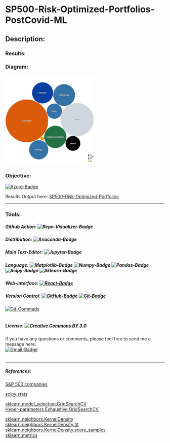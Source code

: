 # **SP500-Risk-Optimized-Portfolios-PostCovid-ML**

## **Description:**

### **Results:**

### **Diagram:**
<img src="diagram.svg" width="280" height="280">

### **Objective:**
[![Azure-Badge](https://img.shields.io/badge/Azure-0089D6?style=flat-square&logo=microsoft-azure&logoColor=white)](https://mango-dune-07a8b7110.1.azurestaticapps.net/?repo=EstebanMqz%2FSP500-Risk-Optimized-Portfolios-PostCovid-ML)<br>


Results Output here: [SP500-Risk-Optimized-Portfolios](https://github.com/EstebanMqz/SP500-Risk-Optimized-Portfolios-PostCovid-ML)

---
### **Tools:**
##### Github Action:&nbsp;![Repo-Visualizer-Badge](https://img.shields.io/badge/Repo%20Visualizer-2B7489?style=flat-square&logo=github&logoColor=white)<br>
##### Distribution:&nbsp;![Anaconda-Badge](https://img.shields.io/badge/Anaconda-44A833?style=flat-square&logo=anaconda&logoColor=white)<br> 
##### Main Text-Editor:&nbsp;![Jupyter-Badge](https://img.shields.io/badge/Jupyter-Notebook-orange.svg?style=flat-square&logo=Jupyter&logoColor=white)
##### Language:&nbsp;![Matplotlib-Badge](https://img.shields.io/badge/Matplotlib-000000?style=flat-square&logo=Matplotlib&logoColor=white)&nbsp;![Numpy-Badge](https://img.shields.io/badge/Numpy-013243?style=flat-square&logo=numpy&logoColor=white)&nbsp;![Pandas-Badge](https://img.shields.io/badge/Pandas-150458?style=flat-square&logo=pandas&logoColor=white)&nbsp;![Scipy-Badge](https://img.shields.io/badge/Scipy-000000?style=flat-square&logo=scipy&logoColor=white)&nbsp;![Sklearn-Badge](https://img.shields.io/badge/Sklearn-F7931E?style=flat-square&logo=scikit-learn&logoColor=white)<br>

##### Web-Interface:&nbsp;[![React-Badge](https://img.shields.io/badge/React-61DAFB?style=flat-square&logo=react&logoColor=black)](https://create-react-app.dev)&nbsp;<br>
##### Version Control:&nbsp;[![GitHub-Badge](https://img.shields.io/badge/GitHub-100000?style=flat-square&logo=github&logoColor=white)](https://github.com)&nbsp;[![Git-Badge](https://img.shields.io/badge/Git-F05032.svg?style=flat-square&logo=Git&logoColor=white)](https://git-scm.com)<br>
[![Git-Commads](https://img.shields.io/badge/Git%20Commands-gray?style=flat-square&logo=git&logoColor=white)](https://github.com/EstebanMqz/Git-Commands)<br><br>

##### License:&nbsp;[![Creative Commons BY 3.0](https://img.shields.io/badge/License-CC%20BY%203.0-lightgrey.svg?style=flat-square)](https://creativecommons.org/licenses/by/3.0/)<br>


If you have any questions or comments, please feel free to send me a message here:<br>
[![Gmail-Badge](https://img.shields.io/badge/Gmail-D14836?style=flat-square&logo=gmail&logoColor=white)](mailto:emarquez1895@gmail)
<br><br>

----

##### References:
[S&P 500 companies](https://en.wikipedia.org/wiki/List_of_S%26P_500_companies)<br>

[scipy.stats](https://docs.scipy.org/doc/scipy/reference/stats.html)<br>

[sklearn.model_selection.GridSearchCV](https://scikit-learn.org/stable/modules/generated/sklearn.model_selection.GridSearchCV.html)<br>
[Hyper-parameters Exhaustive GridSearchCV](https://scikit-learn.org/stable/modules/grid_search.html)<br>

[sklearn.neighbors.KernelDensity](https://scikit-learn.org/stable/modules/generated/sklearn.neighbors.KernelDensity.html)<br>
[sklearn.neighbors.KernelDensity.fit](https://scikit-learn.org/stable/modules/generated/sklearn.neighbors.KernelDensity.html#sklearn.neighbors.KernelDensity.fit)<br>
[sklearn.neighbors.KernelDensity.score_samples](https://scikit-learn.org/stable/modules/generated/sklearn.neighbors.KernelDensity.html#sklearn.neighbors.KernelDensity.score_samples)<br>
[sklearn.metrics](https://scikit-learn.org/stable/modules/model_evaluation.html)<br>
